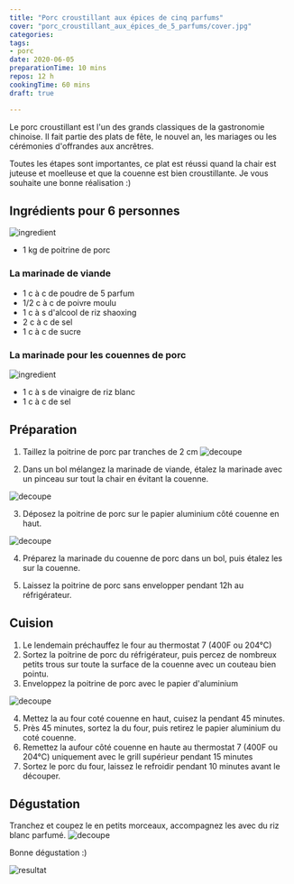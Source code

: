 ```yaml
---
title: "Porc croustillant aux épices de cinq parfums"
cover: "porc_croustillant_aux_épices_de_5_parfums/cover.jpg"
categories:
tags:
- porc
date: 2020-06-05
preparationTime: 10 mins
repos: 12 h
cookingTime: 60 mins
draft: true

---
```

Le porc croustillant est l'un des grands classiques de la gastronomie chinoise. Il fait partie des plats de fête, le nouvel an, les mariages ou les cérémonies d'offrandes aux ancrêtres.
<!--more--> 
Toutes les étapes sont importantes, ce plat est réussi quand la chair est juteuse et moelleuse et que la couenne est bien croustillante. Je vous souhaite une bonne réalisation :)

## Ingrédients pour 6 personnes

![ingredient](01.jpg)

- 1 kg de poitrine de porc 

### La marinade de viande

- 1 c à c de poudre de 5 parfum
- 1/2 c à c de poivre moulu
- 1 c à s d'alcool de riz shaoxing
- 2 c à c de sel
- 1 c à c de sucre

###  La marinade pour les couennes de porc

![ingredient](02.jpg)
- 1 c à s de vinaigre de riz blanc
- 1 c à c de sel

## Préparation ##

1. Taillez la poitrine de porc par tranches de 2 cm 
![decoupe](03.jpg)
 
2. Dans un bol mélangez la marinade de viande, étalez la marinade avec un pinceau sur tout la chair en évitant la couenne.

![decoupe](04.jpg)

3. Déposez la poitrine de porc sur le papier aluminium côté couenne en haut.

![decoupe](05.jpg)

4. Préparez la marinade du couenne de porc dans un bol, puis étalez les sur la couenne.

5. Laissez la poitrine de porc sans envelopper pendant 12h au réfrigérateur.


## Cuision ##

1. Le lendemain préchauffez le four au thermostat 7 (400F ou 204°C)
2. Sortez la poitrine de porc du réfrigérateur, puis percez de nombreux petits trous sur toute la surface de la couenne avec un couteau bien pointu.
3. Enveloppez la poitrine de porc avec le papier d'aluminium

![decoupe](07.jpg)

4. Mettez la au four coté couenne en haut, cuisez la pendant 45 minutes.
5. Près 45 minutes, sortez la du four, puis retirez le papier aluminium du coté couenne.
6. Remettez la aufour côté couenne en haute au thermostat 7 (400F ou 204°C) uniquement avec le grill supérieur pendant 15 minutes
7. Sortez le porc du four, laissez le refroidir pendant 10 minutes avant le découper.


## Dégustation ##

Tranchez et coupez le en petits morceaux, accompagnez les avec du riz blanc parfumé. 
![decoupe](08.jpg)

Bonne dégustation :)

![resultat](cover.jpg)
